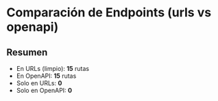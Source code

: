 # Comparación de Endpoints (urls vs openapi)
## Resumen
- En URLs (limpio): **15** rutas
- En OpenAPI: **15** rutas
- Solo en URLs: **0**
- Solo en OpenAPI: **0**
